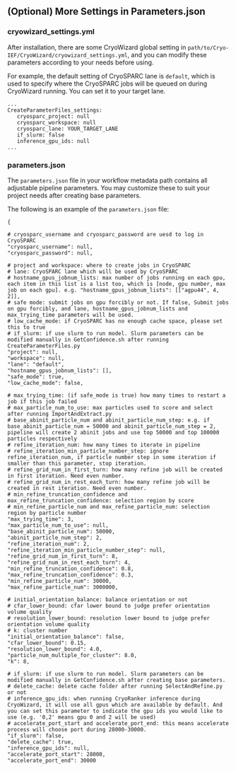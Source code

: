 
## (Optional) More Settings in Parameters.json


### cryowizard_settings.yml

After installation, there are some CryoWizard global setting in `path/to/Cryo-IEF/CryoWizard/cryowizard_settings.yml`, and you can modify these parameters according to your needs before using.

For example, the default setting of CryoSPARC lane is `default`, which is used to specify where the CryoSPARC jobs will be queued on during CryoWizard running. You can set it to your target lane.
    
    ...
    CreateParameterFiles_settings:
       cryosparc_project: null
       cryosparc_workspace: null
       cryosparc_lane: YOUR_TARGET_LANE
       if_slurm: false
       inference_gpu_ids: null
    ...

### parameters.json

The `parameters.json` file in your workflow metadata path contains all adjustable pipeline parameters. You may customize these to suit your project needs after creating base parameters.

The following is an example of the `parameters.json` file:

    {
    
    # cryosparc_username and cryosparc_password are uesd to log in CryoSPARC
    "cryosparc_username": null,
    "cryosparc_password": null,
    
    # project and workspace: where to create jobs in CryoSPARC
    # lane: CryoSPARC lane which will be used by CryoSPARC
    # hostname_gpus_jobnum_lists: max number of jobs running on each gpu, each item in this list is a list too, which is [node, gpu number, max job on each gpu]. e.g. "hostname_gpus_jobnum_lists": [["agpu44", 4, 2]],
    # safe mode: submit jobs on gpu forcibly or not. If false, Submit jobs on gpu forcibly, and lane, hostname_gpus_jobnum_lists and max_trying_time parameters will be used.
    # low_cache_mode: if CryoSPARC has no enough cache space, please set this to true
    # if_slurm: if use slurm to run model. Slurm parameters can be modified manually in GetConfidence.sh after running CreateParameterFiles.py
    "project": null,
    "workspace": null,
    "lane": "default",
    "hostname_gpus_jobnum_lists": [],
    "safe_mode": true,
    "low_cache_mode": false,
    
    # max_trying_time: (if safe_mode is true) how many times to restart a job if this job failed
    # max_particle_num_to_use: max particles used to score and select after running ImportAndExtract.py
    # base_abinit_particle_num and abinit_particle_num_step: e.g. if base_abinit_particle_num = 50000 and abinit_particle_num_step = 2, pipeline will create 2 abinit jobs and use top 50000 and top 100000 particles respectively
    # refine_iteration_num: how many times to iterate in pipeline
    # refine_iteration_min_particle_number_step: ignore refine_iteration_num, if particle number step in some iteration if smaller than this parameter, stop iteration.
    # refine_grid_num_in_first_turn: how many refine job will be created in first iteration. Need even number.
    # refine_grid_num_in_rest_each_turn: how many refine job will be created in rest iteration. Need even number.
    # min_refine_truncation_confidence and max_refine_truncation_confidence: selection region by score
    # min_refine_particle_num and max_refine_particle_num: selection region by particle number
    "max_trying_time": 3,
    "max_particle_num_to_use": null,
    "base_abinit_particle_num": 50000,
    "abinit_particle_num_step": 2,
    "refine_iteration_num": 2,
    "refine_iteration_min_particle_number_step": null,
    "refine_grid_num_in_first_turn": 8,
    "refine_grid_num_in_rest_each_turn": 4,
    "min_refine_truncation_confidence": 0.8,
    "max_refine_truncation_confidence": 0.3,
    "min_refine_particle_num": 30000,
    "max_refine_particle_num": 3000000,
    
    # initial_orientation_balance: balance orientation or not
    # cfar_lower_bound: cfar lower bound to judge prefer orientation volume quality
    # resolution_lower_bound: resolution lower bound to judge prefer orientation volume quality
    # k: cluster number
    "initial_orientation_balance": false,
    "cfar_lower_bound": 0.15,
    "resolution_lower_bound": 4.0,
    "particle_num_multiple_for_cluster": 8.0,
    "k": 8,
    
    # if_slurm: if use slurm to run model. Slurm parameters can be modified manually in GetConfidence.sh after creating base parameters.
    # delete_cache: delete cache folder after running SelectAndRefine.py or not
    # inference_gpu_ids: when running CryoRanker inference during CryoWizard, it will use all gpus which are available by default. And you can set this parameter to indicate the gpu ids you would like to use (e.g. '0,2' means gpu 0 and 2 will be used)
    # accelerate_port_start and accelerate_port_end: this means accelerate process will choose port during 28000-30000.
    "if_slurm": false,
    "delete_cache": true,
    "inference_gpu_ids": null,
    "accelerate_port_start": 28000,
    "accelerate_port_end": 30000
